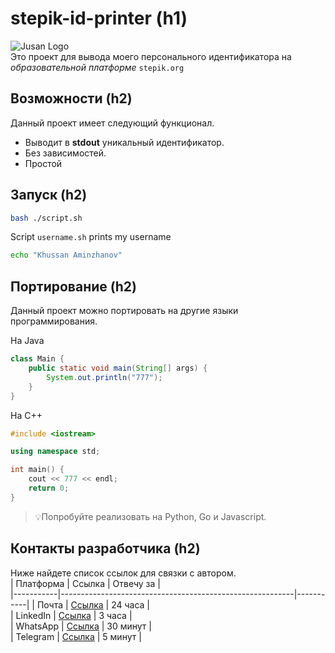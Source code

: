 # stepik-id-printer (h1)    
![Jusan Logo](https://ucarecdn.com/02b8ff49-8f2b-4ce9-be84-7d4bdc6b9b67/)   
Это проект для вывода моего персонального идентификатора на *образовательной платформе* ```stepik.org```
## Возможности (h2)
Данный проект имеет следующий функционал.
* Выводит в **stdout** уникальный идентификатор.
* Без зависимостей.
* Простой
## Запуск (h2)
```bash
bash ./script.sh
```   
   
Script ```username.sh``` prints my username   

```bash
echo "Khussan Aminzhanov"
```   
## Портирование (h2)
Данный проект можно портировать на другие языки программирования. 

На Java
```Java
class Main {
	public static void main(String[] args) {
		System.out.println("777");
	}
}
```
На C++
```C++
#include <iostream>

using namespace std;

int main() {
	cout << 777 << endl;
	return 0;
}
```
>:bulb:Попробуйте реализовать на Python, Go и Javascript.
## Контакты разработчика (h2)
Ниже найдете список ссылок для связки с автором.  
| Платформа | Ссылка                                                   | Отвечу за |  
|-----------|----------------------------------------------------------|-----------|
| Почта     | [Ссылка](https://github.com/KhussanAminzhanov/jusan-git) | 24 часа   |  
| LinkedIn  | [Ссылка](https://github.com/KhussanAminzhanov/jusan-git) | 3 часа    |  
| WhatsApp  | [Ссылка](https://github.com/KhussanAminzhanov/jusan-git) | 30 минут  |  
| Telegram  | [Ссылка](https://github.com/KhussanAminzhanov/jusan-git) | 5 минут   |   
